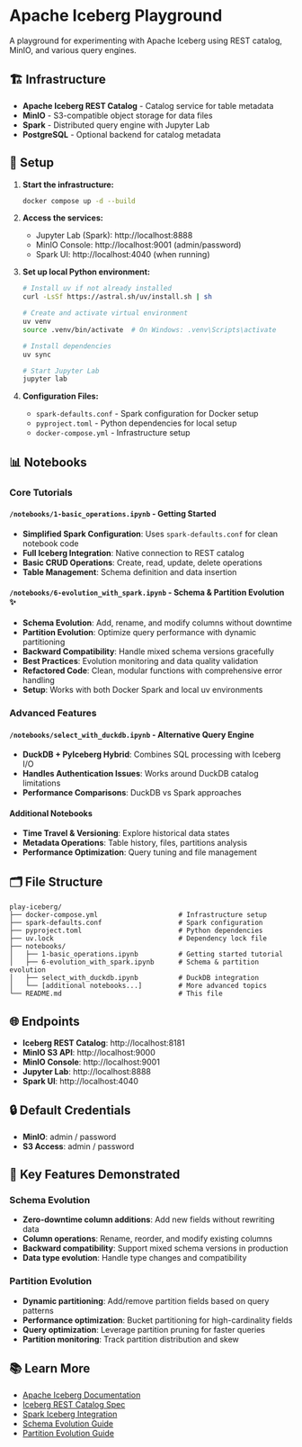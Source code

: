 # Apache Iceberg Playground

A playground for experimenting with Apache Iceberg using REST catalog, MinIO, and various query engines.

## 🏗️ Infrastructure

- **Apache Iceberg REST Catalog** - Catalog service for table metadata
- **MinIO** - S3-compatible object storage for data files
- **Spark** - Distributed query engine with Jupyter Lab
- **PostgreSQL** - Optional backend for catalog metadata

## 🚀 Setup

1. **Start the infrastructure:**
   ```bash
   docker compose up -d --build
   ```

2. **Access the services:**
   - Jupyter Lab (Spark): http://localhost:8888
   - MinIO Console: http://localhost:9001 (admin/password)
   - Spark UI: http://localhost:4040 (when running)

3. **Set up local Python environment:**
   ```bash
   # Install uv if not already installed
   curl -LsSf https://astral.sh/uv/install.sh | sh
   
   # Create and activate virtual environment
   uv venv
   source .venv/bin/activate  # On Windows: .venv\Scripts\activate
   
   # Install dependencies
   uv sync
   
   # Start Jupyter Lab
   jupyter lab
   ```





4. **Configuration Files:**
   - `spark-defaults.conf` - Spark configuration for Docker setup
   - `pyproject.toml` - Python dependencies for local setup
   - `docker-compose.yml` - Infrastructure setup

## 📊 Notebooks

### Core Tutorials

#### `/notebooks/1-basic_operations.ipynb` - Getting Started
- **Simplified Spark Configuration**: Uses `spark-defaults.conf` for clean notebook code
- **Full Iceberg Integration**: Native connection to REST catalog
- **Basic CRUD Operations**: Create, read, update, delete operations
- **Table Management**: Schema definition and data insertion

#### `/notebooks/6-evolution_with_spark.ipynb` - Schema & Partition Evolution ✨
- **Schema Evolution**: Add, rename, and modify columns without downtime
- **Partition Evolution**: Optimize query performance with dynamic partitioning
- **Backward Compatibility**: Handle mixed schema versions gracefully
- **Best Practices**: Evolution monitoring and data quality validation
- **Refactored Code**: Clean, modular functions with comprehensive error handling
- **Setup**: Works with both Docker Spark and local uv environments

### Advanced Features

#### `/notebooks/select_with_duckdb.ipynb` - Alternative Query Engine
- **DuckDB + PyIceberg Hybrid**: Combines SQL processing with Iceberg I/O
- **Handles Authentication Issues**: Works around DuckDB catalog limitations
- **Performance Comparisons**: DuckDB vs Spark approaches

#### Additional Notebooks
- **Time Travel & Versioning**: Explore historical data states
- **Metadata Operations**: Table history, files, partitions analysis
- **Performance Optimization**: Query tuning and file management


## 🗂️ File Structure

```
play-iceberg/
├── docker-compose.yml                    # Infrastructure setup
├── spark-defaults.conf                   # Spark configuration
├── pyproject.toml                        # Python dependencies
├── uv.lock                               # Dependency lock file
├── notebooks/
│   ├── 1-basic_operations.ipynb          # Getting started tutorial
│   ├── 6-evolution_with_spark.ipynb      # Schema & partition evolution
│   ├── select_with_duckdb.ipynb          # DuckDB integration
│   └── [additional notebooks...]         # More advanced topics
└── README.md                             # This file
```

## 🌐 Endpoints

- **Iceberg REST Catalog**: http://localhost:8181
- **MinIO S3 API**: http://localhost:9000
- **MinIO Console**: http://localhost:9001
- **Jupyter Lab**: http://localhost:8888
- **Spark UI**: http://localhost:4040

## 🔒 Default Credentials

- **MinIO**: admin / password
- **S3 Access**: admin / password

## 🎯 Key Features Demonstrated

### Schema Evolution
- **Zero-downtime column additions**: Add new fields without rewriting data
- **Column operations**: Rename, reorder, and modify existing columns
- **Backward compatibility**: Support mixed schema versions in production
- **Data type evolution**: Handle type changes and compatibility

### Partition Evolution
- **Dynamic partitioning**: Add/remove partition fields based on query patterns
- **Performance optimization**: Bucket partitioning for high-cardinality fields
- **Query optimization**: Leverage partition pruning for faster queries
- **Partition monitoring**: Track partition distribution and skew


## 📚 Learn More

- [Apache Iceberg Documentation](https://iceberg.apache.org/)
- [Iceberg REST Catalog Spec](https://iceberg.apache.org/docs/latest/rest/)
- [Spark Iceberg Integration](https://iceberg.apache.org/docs/latest/spark-configuration/)
- [Schema Evolution Guide](https://iceberg.apache.org/docs/latest/evolution/)
- [Partition Evolution Guide](https://iceberg.apache.org/docs/latest/partitioning/)
